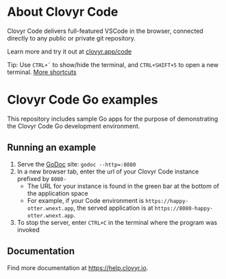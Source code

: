 # About Clovyr Code

Clovyr Code delivers full-featured VSCode in the browser, connected directly to 
any public or private git repository. 

Learn more and try it out at [clovyr.app/code](https://clovyr.app/code)

Tip: Use `` CTRL+` `` to show/hide the terminal, and `CTRL+SHIFT+5` to open a new 
terminal. [More shortcuts](https://help.clovyr.io/code/keyboard-shortcuts)

# Clovyr Code Go examples

This repository includes sample Go apps for the
purpose of demonstrating the Clovyr Code Go development environment.

## Running an example

1. Serve the [GoDoc](https://godoc.org/) site: `godoc --http=:8080`
2. In a new browser tab, enter the url of your Clovyr Code instance
prefixed by `8080-`
   * The URL for your instance is found in the green bar at the bottom of 
   the application space
   * For example, if your Code environment is `https://happy-otter.wnext.app`, 
   the served application is at `https://8080-happy-otter.wnext.app`. 
3. To stop the server, enter `CTRL+C` in the terminal where the program was
invoked

## Documentation

Find more documentation at https://help.clovyr.io.
